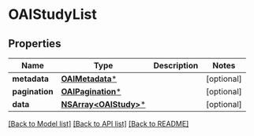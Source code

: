 # OAIStudyList

## Properties
Name | Type | Description | Notes
------------ | ------------- | ------------- | -------------
**metadata** | [**OAIMetadata***](OAIMetadata.md) |  | [optional] 
**pagination** | [**OAIPagination***](OAIPagination.md) |  | [optional] 
**data** | [**NSArray&lt;OAIStudy&gt;***](OAIStudy.md) |  | [optional] 

[[Back to Model list]](../README.md#documentation-for-models) [[Back to API list]](../README.md#documentation-for-api-endpoints) [[Back to README]](../README.md)


